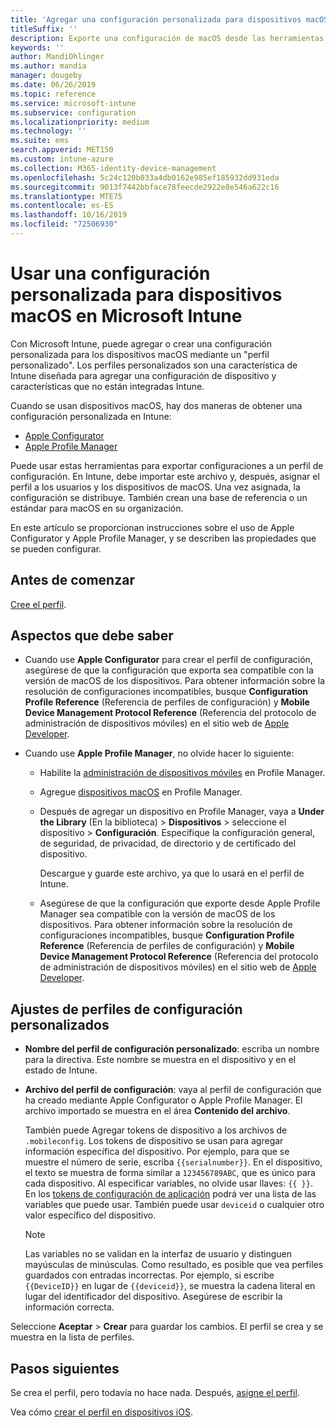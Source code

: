 ```yaml
---
title: 'Agregar una configuración personalizada para dispositivos macOS en Microsoft Intune: Azure | Microsoft Docs'
titleSuffix: ''
description: Exporte una configuración de macOS desde las herramientas Apple Configurator o Apple Profile Manager y, después, importe dicha configuración en Microsoft Intune. Esta configuración puede crear, usar y controlar características y configuraciones personalizadas en dispositivos macOS. Después, este perfil personalizado puede asignarse o distribuirse en dispositivos macOS de la organización para crear una línea base o un estándar.
keywords: ''
author: MandiOhlinger
ms.author: mandia
manager: dougeby
ms.date: 06/26/2019
ms.topic: reference
ms.service: microsoft-intune
ms.subservice: configuration
ms.localizationpriority: medium
ms.technology: ''
ms.suite: ems
search.appverid: MET150
ms.custom: intune-azure
ms.collection: M365-identity-device-management
ms.openlocfilehash: 5c24c120b033a4db0162e985ef185932dd931eda
ms.sourcegitcommit: 9013f7442bbface78feecde2922e8e546a622c16
ms.translationtype: MTE75
ms.contentlocale: es-ES
ms.lasthandoff: 10/16/2019
ms.locfileid: "72506930"
---
```

# <a name="use-custom-settings-for-macos-devices-in-microsoft-intune"></a>Usar una configuración personalizada para dispositivos macOS en Microsoft Intune

Con Microsoft Intune, puede agregar o crear una configuración personalizada para los dispositivos macOS mediante un "perfil personalizado". Los perfiles personalizados son una característica de Intune diseñada para agregar una configuración de dispositivo y características que no están integradas Intune.

Cuando se usan dispositivos macOS, hay dos maneras de obtener una configuración personalizada en Intune:

- [Apple Configurator](https://itunes.apple.com/app/apple-configurator-2/id1037126344?mt=12)
- [Apple Profile Manager](https://support.apple.com/profile-manager)

Puede usar estas herramientas para exportar configuraciones a un perfil de configuración. En Intune, debe importar este archivo y, después, asignar el perfil a los usuarios y los dispositivos de macOS. Una vez asignada, la configuración se distribuye. También crean una base de referencia o un estándar para macOS en su organización.

En este artículo se proporcionan instrucciones sobre el uso de Apple Configurator y Apple Profile Manager, y se describen las propiedades que se pueden configurar.

## <a name="before-you-begin"></a>Antes de comenzar

[Cree el perfil](device-profile-create.md).

## <a name="what-you-need-to-know"></a>Aspectos que debe saber

- Cuando use **Apple Configurator** para crear el perfil de configuración, asegúrese de que la configuración que exporta sea compatible con la versión de macOS de los dispositivos. Para obtener información sobre la resolución de configuraciones incompatibles, busque **Configuration Profile Reference** (Referencia de perfiles de configuración) y **Mobile Device Management Protocol Reference** (Referencia del protocolo de administración de dispositivos móviles) en el sitio web de [Apple Developer](https://developer.apple.com/).

- Cuando use **Apple Profile Manager**, no olvide hacer lo siguiente:

  - Habilite la [administración de dispositivos móviles](https://help.apple.com/serverapp/mac/5.7/#/apd05B9B761-D390-4A75-9251-E9AD29A61D0C) en Profile Manager.
  - Agregue [dispositivos macOS](https://help.apple.com/profilemanager/mac/5.7/#/pm9onzap1984) en Profile Manager.
  - Después de agregar un dispositivo en Profile Manager, vaya a **Under the Library** (En la biblioteca)  > **Dispositivos** > seleccione el dispositivo > **Configuración**. Especifique la configuración general, de seguridad, de privacidad, de directorio y de certificado del dispositivo.

    Descargue y guarde este archivo, ya que lo usará en el perfil de Intune. 

  - Asegúrese de que la configuración que exporte desde Apple Profile Manager sea compatible con la versión de macOS de los dispositivos. Para obtener información sobre la resolución de configuraciones incompatibles, busque **Configuration Profile Reference** (Referencia de perfiles de configuración) y **Mobile Device Management Protocol Reference** (Referencia del protocolo de administración de dispositivos móviles) en el sitio web de [Apple Developer](https://developer.apple.com/).

## <a name="custom-configuration-profile-settings"></a>Ajustes de perfiles de configuración personalizados

- **Nombre del perfil de configuración personalizado**: escriba un nombre para la directiva. Este nombre se muestra en el dispositivo y en el estado de Intune.
- **Archivo del perfil de configuración**: vaya al perfil de configuración que ha creado mediante Apple Configurator o Apple Profile Manager. El archivo importado se muestra en el área **Contenido del archivo**.

  También puede Agregar tokens de dispositivo a los archivos de `.mobileconfig`. Los tokens de dispositivo se usan para agregar información específica del dispositivo. Por ejemplo, para que se muestre el número de serie, escriba `{{serialnumber}}`. En el dispositivo, el texto se muestra de forma similar a `123456789ABC`, que es único para cada dispositivo. Al especificar variables, no olvide usar llaves: `{{ }}`. En los [tokens de configuración de aplicación](../apps/app-configuration-policies-use-ios.md#tokens-used-in-the-property-list) podrá ver una lista de las variables que puede usar. También puede usar `deviceid` o cualquier otro valor específico del dispositivo.

  > [!NOTE]
  > Las variables no se validan en la interfaz de usuario y distinguen mayúsculas de minúsculas. Como resultado, es posible que vea perfiles guardados con entradas incorrectas. Por ejemplo, si escribe `{{DeviceID}}` en lugar de `{{deviceid}}`, se muestra la cadena literal en lugar del identificador del dispositivo. Asegúrese de escribir la información correcta.

Seleccione **Aceptar** > **Crear** para guardar los cambios. El perfil se crea y se muestra en la lista de perfiles.

## <a name="next-steps"></a>Pasos siguientes

Se crea el perfil, pero todavía no hace nada. Después, [asigne el perfil](device-profile-assign.md).

Vea cómo [crear el perfil en dispositivos iOS](../custom-settings-ios.md).
